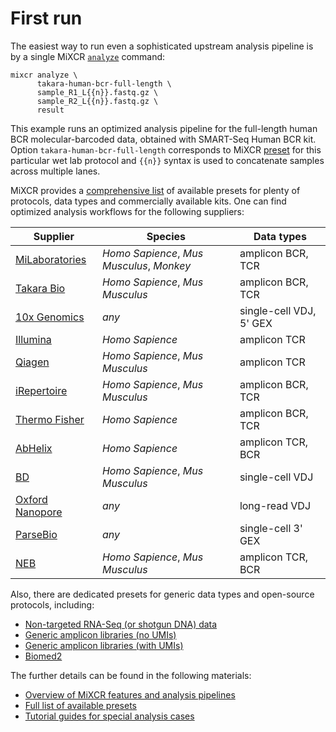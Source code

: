 # First run

The easiest way to run even a sophisticated upstream analysis pipeline is by a single MiXCR [`analyze`](../reference/mixcr-analyze.md) command:
```shell
mixcr analyze \
      takara-human-bcr-full-length \
      sample_R1_L{{n}}.fastq.gz \
      sample_R2_L{{n}}.fastq.gz \
      result
```
This example runs an optimized analysis pipeline for the full-length human BCR molecular-barcoded data, obtained with SMART-Seq Human BCR kit. Option `takara-human-bcr-full-length` corresponds to MiXCR [preset](../reference/overview-presets.md) for this particular wet lab protocol and `{{n}}` syntax is used to concatenate samples across multiple lanes. 

MiXCR provides a [comprehensive list](../reference/overview-built-in-presets.md) of available presets for plenty of protocols, data types and commercially available kits. One can find optimized analysis workflows for the following suppliers:

| Supplier                                                                   | Species                         | Data types |
|----------------------------------------------------------------------------|---------------------------------|--|
| [MiLaboratories](../reference/overview-built-in-presets.md#milaboratories) | _Homo Sapience_, _Mus Musculus_, _Monkey_ | amplicon BCR, TCR |
| [Takara Bio](../reference/overview-built-in-presets.md#takara-bio) | _Homo Sapience_, _Mus Musculus_ | amplicon BCR, TCR |
| [10x Genomics](../reference/overview-built-in-presets.md#10xgenomics) | _any_ | single-cell VDJ, 5' GEX |
| [Illumina](../reference/overview-built-in-presets.md#illumina) | _Homo Sapience_ | amplicon TCR |
| [Qiagen](../reference/overview-built-in-presets.md#qiagen) | _Homo Sapience_, _Mus Musculus_ | amplicon TCR |
| [iRepertoire](../reference/overview-built-in-presets.md#irepertoire) | _Homo Sapience_, _Mus Musculus_ | amplicon BCR, TCR |
| [Thermo Fisher](../reference/overview-built-in-presets.md#thermo-fisher) | _Homo Sapience_ | amplicon BCR, TCR |
| [AbHelix](../reference/overview-built-in-presets.md#abhelix) | _Homo Sapience_ | amplicon TCR, BCR |
| [BD](../reference/overview-built-in-presets.md#bd-rhapsody) | _Homo Sapience_, _Mus Musculus_ | single-cell VDJ |
| [Oxford Nanopore](../reference/overview-built-in-presets.md#oxford-nanopore-technologies) | _any_ | long-read VDJ |
| [ParseBio](../reference/overview-built-in-presets.md#parse-biosciences) | _any_ | single-cell 3' GEX |
| [NEB](../reference/overview-built-in-presets.md#new-england-biolabs) | _Homo Sapience_, _Mus Musculus_ | amplicon TCR, BCR |


Also, there are dedicated presets for generic data types and open-source protocols, including:

 - [Non-targeted RNA-Seq (or shotgun DNA) data](../reference/overview-built-in-presets.md#rna-seq-data)
 - [Generic amplicon libraries (no UMIs)](../reference/overview-built-in-presets.md#generic-data)
 - [Generic amplicon libraries (with UMIs)](../reference/overview-built-in-presets.md#generic-data)
 - [Biomed2](../reference/overview-built-in-presets.md#biomed2)

The further details can be found in the following materials:

 - [Overview of MiXCR features and analysis pipelines](../reference/overview-analysis-overview.md)
 - [Full list of available presets](../reference/overview-built-in-presets.md)
 - [Tutorial guides for special analysis cases](../guides/generic-umi-tcr.md)


